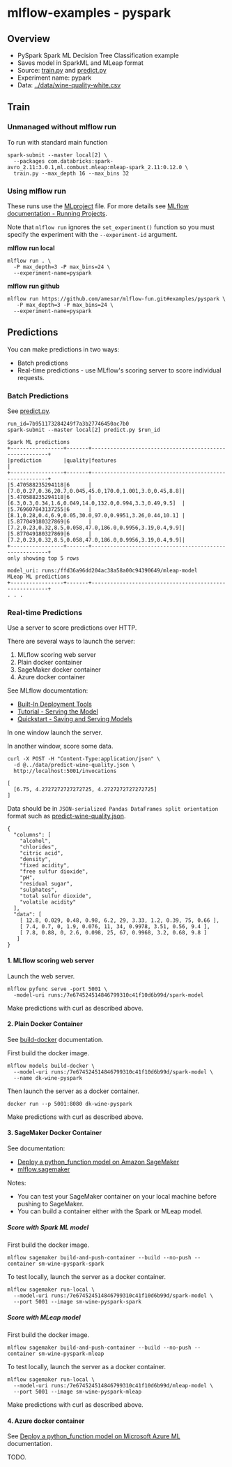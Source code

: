 # mlflow-examples - pyspark

## Overview

* PySpark Spark ML Decision Tree Classification example
* Saves model in SparkML and MLeap format
* Source: [train.py](train.py) and [predict.py](predict.py)
* Experiment name: pypark
* Data: [../data/wine-quality-white.csv](../data/wine-quality-white.csv)

## Train

### Unmanaged without mlflow run

To run with standard main function
```
spark-submit --master local[2] \
  --packages com.databricks:spark-avro_2.11:3.0.1,ml.combust.mleap:mleap-spark_2.11:0.12.0 \
  train.py --max_depth 16 --max_bins 32 
```

### Using mlflow run

These runs use the [MLproject](MLproject) file. For more details see [MLflow documentation - Running Projects](https://mlflow.org/docs/latest/projects.html#running-projects).

Note that `mlflow run` ignores the `set_experiment()` function so you must specify the experiment with the  `--experiment-id` argument.

**mlflow run local**
```
mlflow run . \
  -P max_depth=3 -P max_bins=24 \
  --experiment-name=pyspark
```

**mlflow run github**
```
mlflow run https://github.com/amesar/mlflow-fun.git#examples/pyspark \
   -P max_depth=3 -P max_bins=24 \
  --experiment-name=pyspark
```

## Predictions

You can make predictions in two ways:
* Batch predictions 
* Real-time predictions - use MLflow's scoring server to score individual requests.


### Batch Predictions

See [predict.py](predict.py).

```
run_id=7b951173284249f7a3b27746450ac7b0
spark-submit --master local[2] predict.py $run_id
```

```
Spark ML predictions
+-----------------+-------+--------------------------------------------------------+
|prediction       |quality|features                                                |
+-----------------+-------+--------------------------------------------------------+
|5.470588235294118|6      |[7.0,0.27,0.36,20.7,0.045,45.0,170.0,1.001,3.0,0.45,8.8]|
|5.470588235294118|6      |[6.3,0.3,0.34,1.6,0.049,14.0,132.0,0.994,3.3,0.49,9.5]  |
|5.769607843137255|6      |[8.1,0.28,0.4,6.9,0.05,30.0,97.0,0.9951,3.26,0.44,10.1] |
|5.877049180327869|6      |[7.2,0.23,0.32,8.5,0.058,47.0,186.0,0.9956,3.19,0.4,9.9]|
|5.877049180327869|6      |[7.2,0.23,0.32,8.5,0.058,47.0,186.0,0.9956,3.19,0.4,9.9]|
+-----------------+-------+--------------------------------------------------------+
only showing top 5 rows

model_uri: runs:/ffd36a96dd204ac38a58a00c94390649/mleap-model
MLeap ML predictions
+-----------------+-------+--------------------------------------------------------+
. . . 
```

### Real-time Predictions

Use a server to score predictions over HTTP.

There are several ways to launch the server:
  1. MLflow scoring web server 
  2. Plain docker container
  3. SageMaker docker container
  4. Azure docker container

See MLflow documentation:
* [Built-In Deployment Tools](https://mlflow.org/docs/latest/models.html#built-in-deployment-tools)
* [Tutorial - Serving the Model](https://www.mlflow.org/docs/latest/tutorial.html#serving-the-model)
* [Quickstart - Saving and Serving Models](https://www.mlflow.org/docs/latest/quickstart.html#saving-and-serving-models)

In one window launch the server.

In another window, score some data.
```
curl -X POST -H "Content-Type:application/json" \
  -d @../data/predict-wine-quality.json \
  http://localhost:5001/invocations
```
```
[
  [6.75, 4.2727272727272725, 4.2727272727272725]
]
```

Data should be in `JSON-serialized Pandas DataFrames split orientation` format
such as [predict-wine-quality.json](../data/predict-wine-quality.json).
```
{
  "columns": [
    "alcohol",
    "chlorides",
    "citric acid",
    "density",
    "fixed acidity",
    "free sulfur dioxide",
    "pH",
    "residual sugar",
    "sulphates",
    "total sulfur dioxide",
    "volatile acidity"
  ],
  "data": [ 
    [ 12.8, 0.029, 0.48, 0.98, 6.2, 29, 3.33, 1.2, 0.39, 75, 0.66 ],
    [ 7.4, 0.7, 0, 1.9, 0.076, 11, 34, 0.9978, 3.51, 0.56, 9.4 ],
    [ 7.8, 0.88, 0, 2.6, 0.098, 25, 67, 0.9968, 3.2, 0.68, 9.8 ]
   ]
}
```

#### 1. MLflow scoring web server

Launch the web server.
```
mlflow pyfunc serve -port 5001 \
  -model-uri runs:/7e674524514846799310c41f10d6b99d/spark-model 
```

Make predictions with curl as described above.

#### 2. Plain Docker Container

See [build-docker](https://mlflow.org/docs/latest/cli.html#mlflow-models-build-docker) documentation.

First build the docker image.
```
mlflow models build-docker \
  --model-uri runs:/7e674524514846799310c41f10d6b99d/spark-model \
  --name dk-wine-pyspark
```

Then launch the server as a docker container.
```
docker run --p 5001:8080 dk-wine-pyspark
```
Make predictions with curl as described above.

#### 3. SageMaker Docker Container

See documentation:
* [Deploy a python_function model on Amazon SageMaker](https://mlflow.org/docs/latest/models.html#deploy-a-python-function-model-on-amazon-sagemaker)
* [mlflow.sagemaker](https://mlflow.org/docs/latest/python_api/mlflow.sagemaker.html)

Notes:
  * You can test your SageMaker container on your local machine before pushing to SageMaker.
  * You can build a container either with the Spark or MLeap model. 


##### Score with Spark ML model

First build the docker image.
```
mlflow sagemaker build-and-push-container --build --no-push --container sm-wine-pyspark-spark
```

To test locally, launch the server as a docker container.
```
mlflow sagemaker run-local \
  --model-uri runs:/7e674524514846799310c41f10d6b99d/spark-model \
  --port 5001 --image sm-wine-pyspark-spark
```
##### Score with MLeap model

First build the docker image.
```
mlflow sagemaker build-and-push-container --build --no-push --container sm-wine-pyspark-mleap
```

To test locally, launch the server as a docker container.
```
mlflow sagemaker run-local \
  --model-uri runs:/7e674524514846799310c41f10d6b99d/mleap-model \
  --port 5001 --image sm-wine-pyspark-mleap
```

Make predictions with curl as described above.

#### 4. Azure docker container

See [Deploy a python_function model on Microsoft Azure ML](https://mlflow.org/docs/latest/models.html#deploy-a-python-function-model-on-microsoft-azure-ml) documentation.

TODO.

